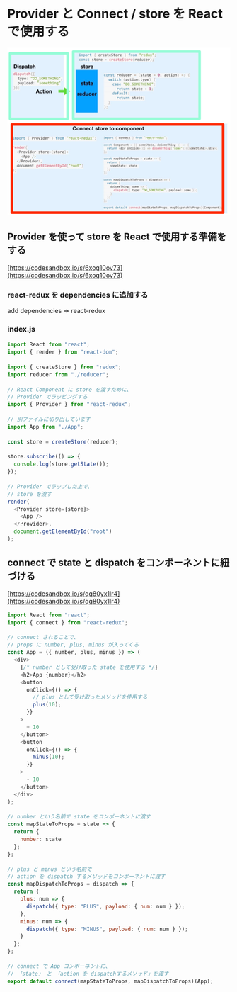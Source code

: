 # Provider と Connect / store を React で使用する

![](../.gitbook/assets/redux_provide-connect.png)

## Provider を使って store を React で使用する準備をする

[https://codesandbox.io/s/6xoq10ov73](https://codesandbox.io/s/6xoq10ov73)

### react-redux を dependencies に追加する

add dependencies =&gt; react-redux

### index.js

```javascript
import React from "react";
import { render } from "react-dom";

import { createStore } from "redux";
import reducer from "./reducer";

// React Component に store を渡すために、
// Provider でラッピングする
import { Provider } from "react-redux";

// 別ファイルに切り出しています
import App from "./App";

const store = createStore(reducer);

store.subscribe(() => {
  console.log(store.getState());
});

// Provider でラップした上で、
// store を渡す
render(
  <Provider store={store}>
    <App />
  </Provider>,
  document.getElementById("root")
);
```

## connect で state と dispatch をコンポーネントに紐づける

[https://codesandbox.io/s/qq80yx1lr4](https://codesandbox.io/s/qq80yx1lr4)

```javascript
import React from "react";
import { connect } from "react-redux";

// connect されることで、
// props に number, plus, minus が入ってくる
const App = ({ number, plus, minus }) => (
  <div>
    {/* number として受け取った state を使用する */}
    <h2>App {number}</h2>
    <button
      onClick={() => {
        // plus として受け取ったメソッドを使用する
        plus(10);
      }}
    >
      + 10
    </button>
    <button
      onClick={() => {
        minus(10);
      }}
    >
      - 10
    </button>
  </div>
);

// number という名前で state をコンポーネントに渡す
const mapStateToProps = state => {
  return {
    number: state
  };
};

// plus と minus という名前で
// action を dispatch するメソッドをコンポーネントに渡す
const mapDispatchToProps = dispatch => {
  return {
    plus: num => {
      dispatch({ type: "PLUS", payload: { num: num } });
    },
    minus: num => {
      dispatch({ type: "MINUS", payload: { num: num } });
    }
  };
};

// connect で App コンポーネントに、
// 「state」 と 「action を dispatchするメソッド」を渡す
export default connect(mapStateToProps, mapDispatchToProps)(App);
```

